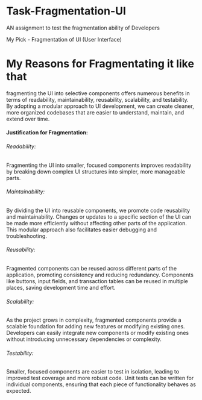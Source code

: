 # Task-Fragmentation-UI
AN assignment to test the fragmentation ability of Developers

My Pick - Fragmentation of UI (User Interface)

# My Reasons for Fragmentating it like that
fragmenting the UI into selective components offers numerous benefits in terms of readability, maintainability, reusability, scalability, and testability. By adopting a modular approach to UI development, we can create cleaner, more organized codebases that are easier to understand, maintain, and extend over time.

#### Justification for Fragmentation:
###### Readability: 
Fragmenting the UI into smaller, focused components improves readability by breaking down complex UI structures into simpler, more manageable parts.

###### Maintainability: 
By dividing the UI into reusable components, we promote code reusability and maintainability. Changes or updates to a specific section of the UI can be made more efficiently without affecting other parts of the application. This modular approach also facilitates easier debugging and troubleshooting.

###### Reusability: 
Fragmented components can be reused across different parts of the application, promoting consistency and reducing redundancy. Components like buttons, input fields, and transaction tables can be reused in multiple places, saving development time and effort.

###### Scalability: 
As the project grows in complexity, fragmented components provide a scalable foundation for adding new features or modifying existing ones. Developers can easily integrate new components or modify existing ones without introducing unnecessary dependencies or complexity.

###### Testability: 
Smaller, focused components are easier to test in isolation, leading to improved test coverage and more robust code. Unit tests can be written for individual components, ensuring that each piece of functionality behaves as expected.